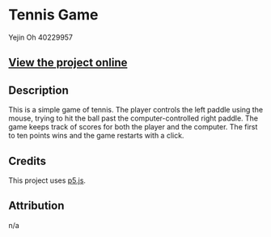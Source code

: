 # Tennis Game
Yejin Oh 40229957

## [View the project online](URL_TO_THE_PROJECT)

## Description
This is a simple game of tennis. The player controls the left paddle using the mouse, trying to hit the ball past the computer-controlled right paddle. The game keeps track of scores for both the player and the computer. The first to ten points wins and the game restarts with a click.

## Credits
This project uses [p5.js](https://p5js.org).

## Attribution
n/a

